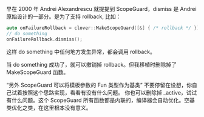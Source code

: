 早在 2000 年 Andrei Alexandrescu 就提提到 ScopeGuard，dismiss 是 Andrei 原始设计的一部分。是为了支持 rollback, 比如：
```c++
auto onFailureRollback = clover::MakeScopeGuard([&] { /* rollback */ });
// do something 
onFailureRollback.dismiss();
```
这样 do something 中任何地方发生异常，都会调用 rollback。

当 do something 成功了，就可以撤销掉 rollback。但我移植时删除掉了 MakeScopeGuard 函数。 

“另外 ScopeGuard 可以将模板参数的 Fun 类型作为基类” 
不要停留在设想，你自己试着按照这个思路实现，看看有没有什么问题。
你也可以删除掉 _active，试试有什么问题。这个 ScopeGuard 所有函数都是内联的，编译器会自动优化。空基类优化之类，在这里根本没有意义。
